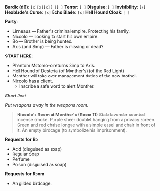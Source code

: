 **Bardic (d6)**: `[x][x][x][ ][ ]`
**Terror**: `[ ]`
**Disguise**: `[ ]`
**Invisibility**: `[x]`
**Hexblade's Curse**: `[x]`
**Echo Blade**: `[x]`
**Hell Hound Cloak**: `[ ]`

**Party**:
- Linneaus — Father's criminal empire. Protecting his family.
- Niccolo — Looking to start his own empire.
- Bo — Brother is being hunted.
- Axis (and Simp) — Father is missing or dead?

**START HERE**: 

- Phantom Motomo-o returns Simp to Axis.
- Hell Hound of Desteria (of Monther's) (of the Red Light)
- Monther will take over management duties of the new brothel.
- Niccolo has a client.
	- Inscribe a safe word to alert Monther.

*Short Rest*

*Put weapons away in the weapons room.*

> **Niccolo's Room at Monther's (Room 11)**
> Stale lavender scented incense smoke. Purple sheer doublet hanging from a privacy screen. Green and red chaise longue with a simple easel and chair in front of it. An empty birdcage (to symbolize his imprisonment).

**Requests for Bo**
- Acid (disguised as soap)
- Regular Soap
- Perfume
- Poison (disguised as soap)

**Requests for Room**
- An gilded birdcage.